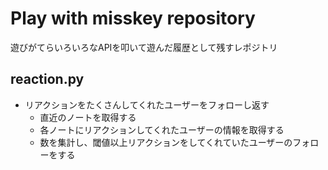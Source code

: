 # Play with misskey repository
遊びがてらいろいろなAPIを叩いて遊んだ履歴として残すレポジトリ

## reaction.py
- リアクションをたくさんしてくれたユーザーをフォローし返す
  - 直近のノートを取得する
  - 各ノートにリアクションしてくれたユーザーの情報を取得する
  - 数を集計し、閾値以上リアクションをしてくれていたユーザーのフォローをする